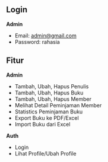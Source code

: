 ## Login

**Admin**
- Email: admin@gmail.com
- Password: rahasia

## Fitur
**Admin**
- Tambah, Ubah, Hapus Penulis
- Tambah, Ubah, Hapus Buku
- Tambah, Ubah, Hapus Member
- Melihat Detail Peminjaman Member
- Statistics Peminjaman Buku
- Export Buku ke PDF/Excel
- Import Buku dari Excel

**Auth**
- Login
- Lihat Profile/Ubah Profile

